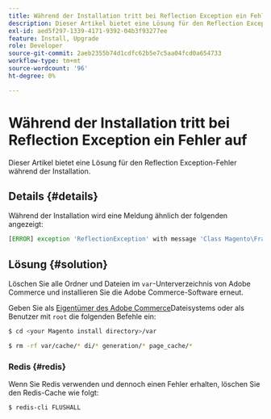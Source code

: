 ```yaml
---
title: Während der Installation tritt bei Reflection Exception ein Fehler auf
description: Dieser Artikel bietet eine Lösung für den Reflection Exception-Fehler während der Installation.
exl-id: aed5f297-1339-4171-9392-04b3f93277ee
feature: Install, Upgrade
role: Developer
source-git-commit: 2aeb2355b74d1cdfc62b5e7c5aa04fcd0a654733
workflow-type: tm+mt
source-wordcount: '96'
ht-degree: 0%

---
```


# Während der Installation tritt bei Reflection Exception ein Fehler auf

Dieser Artikel bietet eine Lösung für den Reflection Exception-Fehler während der Installation.

## Details {#details}

Während der Installation wird eine Meldung ähnlich der folgenden angezeigt:

```php
[ERROR] exception 'ReflectionException' with message 'Class Magento\Framework\StoreManagerInterface does not exist' in /<path>/lib/internal/Magento/Framework/Code/Reader/ClassReader.php
```

## Lösung {#solution}

Löschen Sie alle Ordner und Dateien im `var`-Unterverzeichnis von Adobe Commerce und installieren Sie die Adobe Commerce-Software erneut.

Geben Sie als [Eigentümer des Adobe Commerce](https://experienceleague.adobe.com/de/docs/commerce-operations/installation-guide/prerequisites/file-system/overview)Dateisystems oder als Benutzer mit `root` die folgenden Befehle ein:

```bash
$ cd <your Magento install directory>/var
```

```bash
$ rm -rf var/cache/* di/* generation/* page_cache/*
```

### Redis {#redis}

Wenn Sie Redis verwenden und dennoch einen Fehler erhalten, löschen Sie den Redis-Cache wie folgt:

```bash
$ redis-cli FLUSHALL
```
